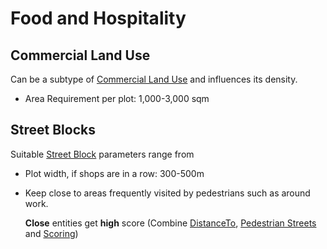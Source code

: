# Food and Hospitality

## Commercial Land Use
Can be a subtype of [Commercial Land Use]() and influences its density.

* Area Requirement per plot: 1,000-3,000 sqm

## Street Blocks
Suitable [Street Block]() parameters range from

* Plot width, if shops are in a row: 300-500m
* Keep close to areas frequently visited by pedestrians such as around work.
  
  **Close** entities get **high** score (Combine [DistanceTo](), [Pedestrian Streets]() and [Scoring]())